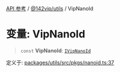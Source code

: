 [API 参考](../wiki/Home) / [@142vip/utils](../wiki/@142vip.utils) / VipNanoId

# 变量: VipNanoId

> `const` **VipNanoId**: [`IVipNanoId`](../wiki/@142vip.utils.%E6%8E%A5%E5%8F%A3.IVipNanoId)

定义于: [packages/utils/src/pkgs/nanoid.ts:37](https://github.com/142vip/core-x/blob/5281e59d2cdd2de59e1ea761d17ed7fe118d1e60/packages/utils/src/pkgs/nanoid.ts#L37)
